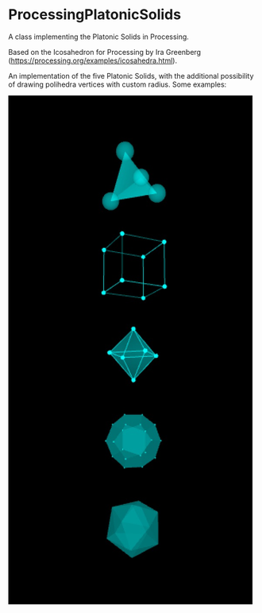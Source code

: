 # ProcessingPlatonicSolids
A class implementing the Platonic Solids in Processing.

Based on the Icosahedron for Processing by Ira Greenberg (https://processing.org/examples/icosahedra.html).

An implementation of the five Platonic Solids, with the additional possibility of drawing polihedra vertices with custom radius.
Some examples:

![solids sample](https://raw.githubusercontent.com/jpcarrascal/ProcessingPlatonicSolids/master/sample.jpg)
